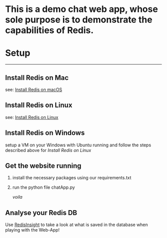 # This is a demo chat web app, whose sole purpose is to demonstrate the capabilities of Redis.

# Setup

---

## Install Redis on Mac

see: [Install Redis on macOS](https://redis.io/docs/install/install-redis/install-redis-on-mac-os/ 'click to get to Tutorial')

## Install Redis on Linux

see: [Install Redis on Linux](https://redis.io/docs/install/install-redis/install-redis-on-linux/ 'click to get to Tutorial')

## Install Redis on Windows

setup a VM on your Windows with Ubuntu running and follow the steps described above for _Install Redis on Linux_

## Get the website running

1. install the necessary packages using our requirements.txt
2. run the python file chatApp.py

     _voila_

## Analyse your Redis DB

Use [RedisInsight](https://redis.io/docs/connect/insight/) to take a look at what is saved in the database when playing with the Web-App!
